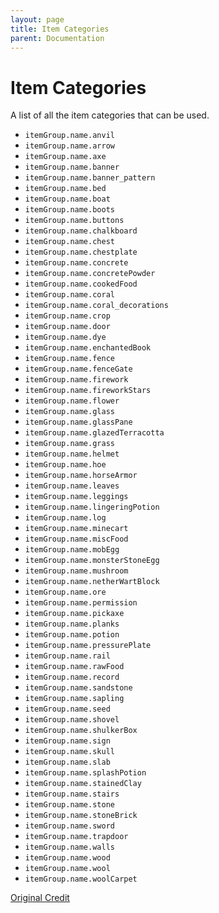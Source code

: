 ```yaml
---
layout: page
title: Item Categories
parent: Documentation
---
```


# Item Categories
A list of all the item categories that can be used.

 - `itemGroup.name.anvil`
 - `itemGroup.name.arrow`
 - `itemGroup.name.axe`
 - `itemGroup.name.banner`
 - `itemGroup.name.banner_pattern`
 - `itemGroup.name.bed`
 - `itemGroup.name.boat`
 - `itemGroup.name.boots`
 - `itemGroup.name.buttons`
 - `itemGroup.name.chalkboard`
 - `itemGroup.name.chest`
 - `itemGroup.name.chestplate`
 - `itemGroup.name.concrete`
 - `itemGroup.name.concretePowder`
 - `itemGroup.name.cookedFood`
 - `itemGroup.name.coral`
 - `itemGroup.name.coral_decorations`
 - `itemGroup.name.crop`
 - `itemGroup.name.door`
 - `itemGroup.name.dye`
 - `itemGroup.name.enchantedBook`
 - `itemGroup.name.fence`
 - `itemGroup.name.fenceGate`
 - `itemGroup.name.firework`
 - `itemGroup.name.fireworkStars`
 - `itemGroup.name.flower`
 - `itemGroup.name.glass`
 - `itemGroup.name.glassPane`
 - `itemGroup.name.glazedTerracotta`
 - `itemGroup.name.grass`
 - `itemGroup.name.helmet`
 - `itemGroup.name.hoe`
 - `itemGroup.name.horseArmor`
 - `itemGroup.name.leaves`
 - `itemGroup.name.leggings`
 - `itemGroup.name.lingeringPotion`
 - `itemGroup.name.log`
 - `itemGroup.name.minecart`
 - `itemGroup.name.miscFood`
 - `itemGroup.name.mobEgg`
 - `itemGroup.name.monsterStoneEgg`
 - `itemGroup.name.mushroom`
 - `itemGroup.name.netherWartBlock`
 - `itemGroup.name.ore`
 - `itemGroup.name.permission`
 - `itemGroup.name.pickaxe`
 - `itemGroup.name.planks`
 - `itemGroup.name.potion`
 - `itemGroup.name.pressurePlate`
 - `itemGroup.name.rail`
 - `itemGroup.name.rawFood`
 - `itemGroup.name.record`
 - `itemGroup.name.sandstone`
 - `itemGroup.name.sapling`
 - `itemGroup.name.seed`
 - `itemGroup.name.shovel`
 - `itemGroup.name.shulkerBox`
 - `itemGroup.name.sign`
 - `itemGroup.name.skull`
 - `itemGroup.name.slab`
 - `itemGroup.name.splashPotion`
 - `itemGroup.name.stainedClay`
 - `itemGroup.name.stairs`
 - `itemGroup.name.stone`
 - `itemGroup.name.stoneBrick`
 - `itemGroup.name.sword`
 - `itemGroup.name.trapdoor`
 - `itemGroup.name.walls`
 - `itemGroup.name.wood`
 - `itemGroup.name.wool`
 - `itemGroup.name.woolCarpet`

[Original Credit](https://discord.com/channels/523663022053392405/568808575984599050/800971757166657577)
